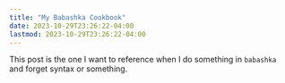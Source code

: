 ```yaml
---
title: "My Babashka Cookbook"
date: 2023-10-29T23:26:22-04:00
lastmod: 2023-10-29T23:26:22-04:00
---
```


This post is the one I want to reference when I do something in `babashka` and forget syntax or
something.
